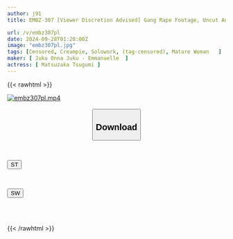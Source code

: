 ```yaml
---
author: j91
title: EMBZ-307 [Viewer Discretion Advised] Gang Rape Footage, Uncut And Unedited "Record Of Rape Crimes Against Women" Begging For Masochism! Kidnapped While Jogging, Knocked Unconscious With Chloroform And A Stun Gun, Awakened By Aphrodisiac, Masochist Awakened. She Is Violated And Cries, But Squirts, Her Nipples Are Bitten And Twisted, Her Vagina Swells, And She Is Creampied Until Her Uterus Breaks... Tsugumi Matsuzaka

url: /v/embz307pl
date: 2024-09-28T01:20:00Z
image: "embz307pl.jpg"
tags: [Censored, Creampie, Solowork, (tag-censored), Mature Woman	]
maker: [ Juku Onna Juku - Emmanuelle  ]
actress: [ Matsuzaka Tsugumi ]
---
```



{{< rawhtml >}}

<div class="video" data-videoid="GkbKyZa7V2SdXW">
    <a href="javascript:;">
        <img src="/v/embz307pl/embz307pl.jpg" width="WIDTH" height="HEIGHT" alt="embz307pl.mp4" loading="lazy">
    </a>
</div>

<script type="text/javascript" src="https://j91.asia/asset/on-demand-st.js"></script>

<br>
  <link rel="stylesheet" href="https://j91.asia/asset/bs5.css">
  
  <center>
  <button class="btn btn-primary" type="button" data-bs-toggle="collapse" data-bs-target=".multi-collapse" aria-expanded="false" aria-controls="multiCollapseExample1 multiCollapseExample2"><h2>Download</h2></button></center>
</p>
<div class="row">
  <div class="col">
    <div class="collapse multi-collapse" id="multiCollapseExample1">
      <div class="card card-body">
	      	      <br>
<div class="buttons">  
<p><a href="/v/embz307pl/st.html" target="_blank"><button class="btn-hover color-3"><i class="fa fa-download"></i> ST</button></a></p></div>
    </div>
  </div>
</div>
  <div class="col">
    <div class="collapse multi-collapse" id="multiCollapseExample2">
      <div class="card card-body">
	      <br>
<div class="buttons">
<p><a href="/v/embz307pl/sw.html" target="_blank"><button class="btn-hover color-2"><i class="fa fa-download"></i> SW</button></a></p></div>
<br><br>
      </div>
    </div>
  </div>
</div>

{{< /rawhtml >}}